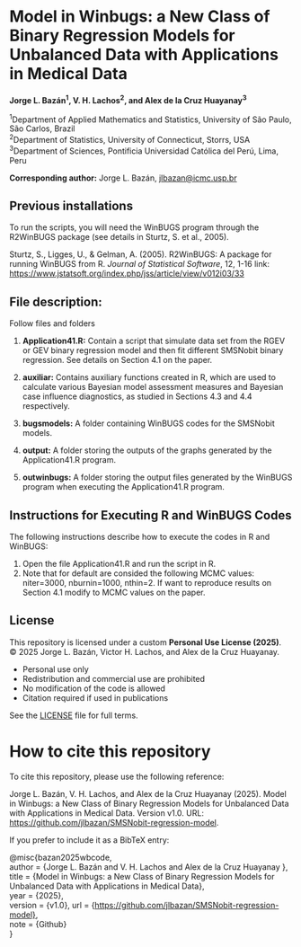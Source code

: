 # Model in Winbugs: a New Class of Binary Regression Models for Unbalanced Data with Applications in Medical Data

**Jorge L. Bazán<sup>1</sup>, V. H. Lachos<sup>2</sup>, and Alex de la Cruz Huayanay<sup>3</sup>**

<sup>1</sup>Department of Applied Mathematics and Statistics, University of São Paulo, São Carlos, Brazil  
<sup>2</sup>Department of Statistics, University of Connecticut, Storrs, USA  
<sup>3</sup>Department of Sciences, Pontificia Universidad Católica del Perú, Lima, Peru

**Corresponding author:** Jorge L. Bazán, jlbazan@icmc.usp.br


## Previous installations

To run the scripts, you will need the WinBUGS program through the R2WinBUGS package (see details in Sturtz, S. et al., 2005).

Sturtz, S., Ligges, U., & Gelman, A. (2005). R2WinBUGS: A package for running WinBUGS from R. *Journal of Statistical Software*, 12, 1-16
link: https://www.jstatsoft.org/index.php/jss/article/view/v012i03/33


## File description:

Follow files and folders

1. **Application41.R:** Contain a script that simulate data set from the RGEV or GEV binary regression model and then fit different SMSNobit binary regression. See details on Section 4.1 on the paper.

2. **auxiliar:** Contains auxiliary functions created in R, which are used to calculate various Bayesian model assessment measures and Bayesian case influence diagnostics, as studied in Sections 4.3 and 4.4 respectively.

3. **bugsmodels:** A folder containing WinBUGS codes for the SMSNobit models.

4. **output:** A folder storing the outputs of the graphs generated by the Application41.R program.

5. **outwinbugs:** A folder storing the output files generated by the WinBUGS program when executing the Application41.R program.


## Instructions for Executing R and WinBUGS Codes

The following instructions describe how to execute the codes in R and WinBUGS:

1. Open the file Application41.R and run the script in R.
3. Note that for default are consided the following MCMC values: niter=3000, nburnin=1000, nthin=2.
If want to reproduce results on Section 4.1 modify to MCMC values on the paper.


## License

This repository is licensed under a custom **Personal Use License (2025)**.  
© 2025 Jorge L. Bazán, Victor H. Lachos, and Alex de la Cruz Huayanay.  

- Personal use only  
- Redistribution and commercial use are prohibited  
- No modification of the code is allowed  
- Citation required if used in publications  

See the [LICENSE](./LICENSE.txt) file for full terms.


# How to cite this repository

To cite this repository, please use the following reference:

Jorge L. Bazán, V. H. Lachos, and Alex de la Cruz Huayanay (2025). Model in Winbugs: a New Class of Binary Regression Models for Unbalanced Data with Applications in Medical Data. Version v1.0. URL: https://github.com/jlbazan/SMSNobit-regression-model.

If you prefer to include it as a BibTeX entry:

@misc{bazan2025wbcode, <br>
author = {Jorge L. Bazán and V. H. Lachos and Alex de la Cruz Huayanay },  <br>
title = {Model in Winbugs: a New Class of Binary Regression Models for Unbalanced Data with Applications in Medical Data},  <br>
year = {2025},  <br>
version = {v1.0},
url = {https://github.com/jlbazan/SMSNobit-regression-model}, <br>
note = {Github} <br>
} <br>
